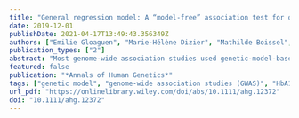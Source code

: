 ```yaml
---
title: "General regression model: A “model-free” association test for quantitative traits allowing to test for the underlying genetic model"
date: 2019-12-01
publishDate: 2021-04-17T13:49:43.356349Z
authors: ["Emilie Gloaguen", "Marie-Hélène Dizier", "Mathilde Boissel", "Ghislain Rocheleau", "Mickaël Canouil", "Philippe Froguel", "Jean Tichet", "Ronan Roussel", "Cécile Julier", "Beverley Balkau", "Flavie Mathieu"]
publication_types: ["2"]
abstract: "Most genome-wide association studies used genetic-model-based tests assuming an additive mode of inheritance, leading to underpowered association tests in case of departure from additivity. The general regression model (GRM) association test proposed by Fisher and Wilson in 1980 makes no assumption on the genetic model. Interestingly, it also allows formal testing of the underlying genetic model. We conducted a simulation study of quantitative traits to compare the power of the GRM test to the classical linear regression tests, the maximum of the three statistics (MAX), and the allele-based (allelic) tests. Simulations were performed on two samples sizes, using a large panel of genetic models, varying genetic models, minor allele frequencies, and the percentage of explained variance. In case of departure from additivity, the GRM was more powerful than the additive regression tests (power gain reaching 80%) and had similar power when the true model is additive. GRM was also as or more powerful than the MAX or allelic tests. The true simulated model was mostly retained by the GRM test. Application of GRM to HbA1c illustrates its gain in power. To conclude, GRM increases power to detect association for quantitative traits, allows determining the genetic model and is easily applicable."
featured: false
publication: "*Annals of Human Genetics*"
tags: ["genetic model", "genome-wide association studies (GWAS)", "HbA1c", "linear regression", "quantitative traits"]
url_pdf: "https://onlinelibrary.wiley.com/doi/abs/10.1111/ahg.12372"
doi: "10.1111/ahg.12372"
---
```


